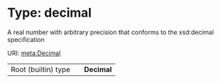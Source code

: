 
# Type: decimal


A real number with arbitrary precision that conforms to the xsd:decimal specification

URI: [meta:Decimal](https://w3id.org/linkml/Decimal)

|  |  |  |
| --- | --- | --- |
| Root (builtin) type | | **Decimal** |
